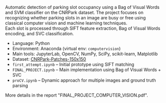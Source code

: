 Automatic detection of parking slot occupancy using a Bag of Visual Words and SVM classifier on the CNRPark dataset.
The project focuses on recognizing whether parking slots in an image are busy or free using classical computer vision and machine learning techniques.  
Each slot is processed through SIFT feature extraction, Bag of Visual Words encoding, and SVC classification.

- Language: Python  
- Environment: Anaconda (virtual env: `computervision`)  
- Main tools: JupyterLab, OpenCV, NumPy, SciPy, scikit-learn, Matplotlib  
- Dataset: [CNRPark-Patches-150x150](http://cnrpark.it)  
- `first_attempt.ipynb` – Initial prototype using SIFT matching  
- `FINAL_PROJECT.ipynb` – Main implementation using Bag of Visual Words + SVC  
- `proCV.ipynb` – Dynamic approach for multiple images and ground truth parsing

More details in the report "FINAL_PROJECT_COMPUTER_VISION.pdf".
